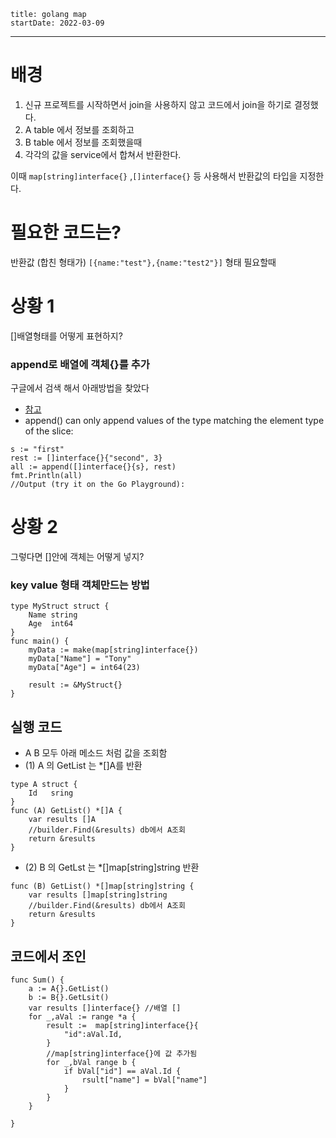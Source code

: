 ```
title: golang map
startDate: 2022-03-09
```
---

# 배경
1. 신규 프로젝트를 시작하면서 join을 사용하지 않고 코드에서 join을 하기로 결정했다.
2. A table 에서 정보를 조회하고
3. B table 에서 정보를 조회했을때
4. 각각의 값을 service에서 합쳐서 반환한다.

이때 `map[string]interface{}` ,`[]interface{}` 등 사용해서
반환값의 타입을 지정한다.

# 필요한 코드는?
반환값 (합친 형태가)
`[{name:"test"},{name:"test2"}]` 형태  필요할때

# 상황 1
[]배열형태를 어떻게 표현하지?
### append로 배열에 객체{}를 추가

구글에서 검색 해서 아래방법을 찾았다
* [참고](https://stackoverflow.com/questions/34293572/golang-prepend-a-string-to-a-slice-interface)
* append() can only append values of the type matching the element type of the slice:
```
s := "first"
rest := []interface{}{"second", 3}
all := append([]interface{}{s}, rest)
fmt.Println(all)
//Output (try it on the Go Playground):
```
# 상황 2
그렇다면 []안에 객체는 어떻게 넣지?

### key value 형태 객체만드는 방법
```
type MyStruct struct {
    Name string
    Age  int64
}
func main() {
    myData := make(map[string]interface{})
    myData["Name"] = "Tony"
    myData["Age"] = int64(23)

    result := &MyStruct{}
}
```

## 실행 코드

* A B 모두 아래 메소드 처럼 값을 조회함
* (1) A 의 GetList 는 *[]A를 반환
```
type A struct {
    Id   sring
}
func (A) GetList() *[]A {
    var results []A
    //builder.Find(&results) db에서 A조회
	return &results
}
```

* (2) B 의 GetLst 는 *[]map[string]string 반환
```
func (B) GetList() *[]map[string]string {
	var results []map[string]string
    //builder.Find(&results) db에서 A조회
	return &results
}
```
## 코드에서 조인
```
func Sum() {
	a := A{}.GetList()
    b := B{}.GetLsit()
    var results []interface{} //배열 []
    for _,aVal := range *a {
        result :=  map[string]interface{}{
            "id":aVal.Id,
        }
        //map[string]interface{}에 값 추가됨
        for _,bVal range b {
            if bVal["id"] == aVal.Id {
                rsult["name"] = bVal["name"]
            }
        }
    }
    
}
```
